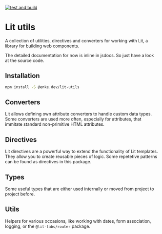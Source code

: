 [![test and build](https://github.com/enke-dev/lit-utils/actions/workflows/main.yml/badge.svg)](https://github.com/enke-dev/lit-utils/actions/workflows/main.yml)

# Lit utils

A collection of utilities, directives and converters for working with Lit, a library for building web components.

The detailed documentation for now is inline in jsdocs. So just have a look at the source code.

## Installation

```bash
npm install -S @enke.dev/lit-utils
```

## Converters

Lit allows defining own attribute converters to handle custom data types.
Some converters are used more often, especially for attributes, that immitate standard non-primitive HTML attributes.

## Directives

Lit directives are a powerful way to extend the functionality of Lit templates. They allow you to create reusable pieces of logic.
Some repetetive patterns can be found as directives in this package.

## Types

Some useful types that are either used internally or moved from project to project before.

## Utils

Helpers for various occasions, like working with dates, form association, logging, or the `@lit-labs/router` package.
